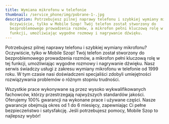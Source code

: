 ```yaml
---
title: Wymiana mikrofonu w telefonie
thumbnail: /service_phone/img/pobrane-1-.jpg
description: Potrzebujesz pilnej naprawy telefonu i szybkiej wymiany mikrofonu?
  Oczywiście, tylko w Mobile Szop! Twój telefon został stworzony do
  bezproblemowego prowadzenia rozmów, a mikrofon pełni kluczową rolę w tej
  funkcji, umożliwiając wygodne rozmowy i nagrywanie dźwięku.
---
```


Potrzebujesz pilnej naprawy telefonu i szybkiej wymiany mikrofonu? Oczywiście, tylko w Mobile Szop! Twój telefon został stworzony do bezproblemowego prowadzenia rozmów, a mikrofon pełni kluczową rolę w tej funkcji, umożliwiając wygodne rozmowy i nagrywanie dźwięku. Nasz serwis świadczy usługi z zakresu wymiany mikrofonu w telefonie od 1999 roku. W tym czasie nasi doświadczeni specjaliści zdobyli umiejętności rozwiązywania problemów o różnym stopniu trudności.

Wszystkie prace wykonywane są przez wysoko wykwalifikowanych fachowców, którzy przestrzegają najwyższych standardów jakości. Oferujemy 100% gwarancji na wykonane prace i używane części. Nasze gwarancje obejmują okres od 1 do 6 miesięcy, zapewniając Ci pełne bezpieczeństwo i satysfakcję. Jeśli potrzebujesz pomocy, Mobile Szop to najlepszy wybór!
